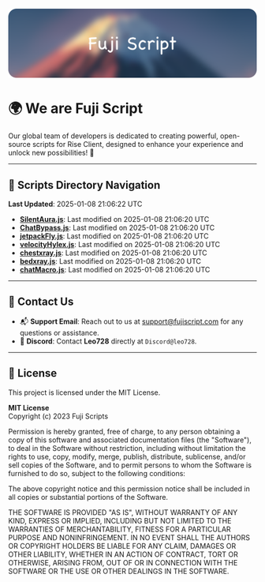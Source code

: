 ![Banner](.github/b.webp)

# 🌍 **We are Fuji Script**

Our global team of developers is dedicated to creating powerful, open-source scripts for Rise Client, designed to enhance your experience and unlock new possibilities! 🌟

---
<!-- SCRIPTS_NAVIGATION_START -->
## 📂 **Scripts Directory Navigation**

**Last Updated**: 2025-01-08 21:06:22 UTC

- **[SilentAura.js](scripts/SilentAura.js)**: Last modified on 2025-01-08 21:06:20 UTC
- **[ChatBypass.js](scripts/ChatBypass.js)**: Last modified on 2025-01-08 21:06:20 UTC
- **[jetpackFly.js](scripts/jetpackFly.js)**: Last modified on 2025-01-08 21:06:20 UTC
- **[velocityHylex.js](scripts/velocityHylex.js)**: Last modified on 2025-01-08 21:06:20 UTC
- **[chestxray.js](scripts/chestxray.js)**: Last modified on 2025-01-08 21:06:20 UTC
- **[bedxray.js](scripts/bedxray.js)**: Last modified on 2025-01-08 21:06:20 UTC
- **[chatMacro.js](scripts/chatMacro.js)**: Last modified on 2025-01-08 21:06:20 UTC

<!-- SCRIPTS_NAVIGATION_END -->

---

## 💬 **Contact Us**  
- 📬 **Support Email**: Reach out to us at [support@fujiscript.com](mailto:support@fujiscript.com) for any questions or assistance.  
- 💬 **Discord**: Contact **Leo728** directly at `Discord@leo728`.

---

## 📜 **License**

This project is licensed under the MIT License.  

**MIT License**  
Copyright (c) 2023 Fuji Scripts  

Permission is hereby granted, free of charge, to any person obtaining a copy of this software and associated documentation files (the "Software"), to deal in the Software without restriction, including without limitation the rights to use, copy, modify, merge, publish, distribute, sublicense, and/or sell copies of the Software, and to permit persons to whom the Software is furnished to do so, subject to the following conditions:  

The above copyright notice and this permission notice shall be included in all copies or substantial portions of the Software.  

THE SOFTWARE IS PROVIDED "AS IS", WITHOUT WARRANTY OF ANY KIND, EXPRESS OR IMPLIED, INCLUDING BUT NOT LIMITED TO THE WARRANTIES OF MERCHANTABILITY, FITNESS FOR A PARTICULAR PURPOSE AND NONINFRINGEMENT. IN NO EVENT SHALL THE AUTHORS OR COPYRIGHT HOLDERS BE LIABLE FOR ANY CLAIM, DAMAGES OR OTHER LIABILITY, WHETHER IN AN ACTION OF CONTRACT, TORT OR OTHERWISE, ARISING FROM, OUT OF OR IN CONNECTION WITH THE SOFTWARE OR THE USE OR OTHER DEALINGS IN THE SOFTWARE.  
